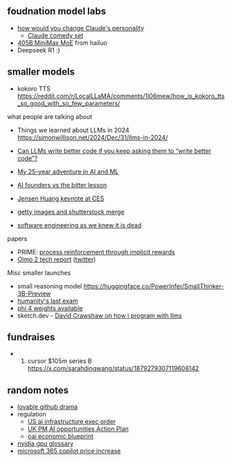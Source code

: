 
## foudnation model labs

- [ how would you change Claude's personality](https://x.com/karpathy/status/1874678592702972398)
	- [Claude comedy set](https://x.com/AmandaAskell/status/1874873487355249151)
- [405B MiniMax MoE](https://www.reddit.com/r/LocalLLaMA/comments/1i1ty0e/405b_minimax_moe_technical_deepdive/) from hailuo
- Deepseek R1 :)

## smaller models

- kokoro TTS https://reddit.com/r/LocalLLaMA/comments/1i06mew/how_is_kokoro_tts_so_good_with_so_few_parameters/

what people are talking about
- Things we learned about LLMs in 2024 https://simonwillison.net/2024/Dec/31/llms-in-2024/
- [Can LLMs write better code if you keep asking them to “write better code”?](https://minimaxir.com/2025/01/write-better-code/)

- [My 25-year adventure in AI and ML](https://austinhenley.com/blog/25yearsofai.html)
- [AI founders vs the bitter lesson](https://lukaspetersson.com/blog/2025/bitter-vertical/)
- [Jensen Huang keynote at CES](https://news.ycombinator.com/item?id=42618595)
- [getty images and shutterstock merge](https://news.ycombinator.com/item?id=42621544)
- [software engineering as we knew it is dead](https://x.com/signulll/status/1879589762073579857)

papers
- PRIME: [process reinforcement through implicit rewards](https://curvy-check-498.notion.site/Process-Reinforcement-through-Implicit-Rewards-15f4fcb9c42180f1b498cc9b2eaf896f)
- [Olmo 2 tech report]( https://x.com/soldni/status/1875266934943649808?s=46) ([twitter](https://x.com/kylelostat/status/1875209445950804114))

Misc smaller launches
- small reasoning model https://huggingface.co/PowerInfer/SmallThinker-3B-Preview
- [humanity's last exam](https://scale.com/blog/humanitys-last-exam-results)
- [phi 4 weights available](https://news.ycombinator.com/item?id=42642971) 
- sketch.dev - [David Crawshaw on how i program with llms](https://crawshaw.io/blog/programming-with-llms)
## fundraises

- 1. cursor $105m series B https://x.com/sarahdingwang/status/1879279307119608142



## random notes
- [lovable github drama](https://x.com/auchenberg/status/1875219521700503905)
- regulation
	- [US ai infrastructure exec order](https://www.whitehouse.gov/briefing-room/presidential-actions/2025/01/14/executive-order-on-advancing-united-states-leadership-in-artificial-intelligence-infrastructure/)
	- [UK PM AI opportunities Action Plan](https://www.gov.uk/government/speeches/pm-speech-on-ai-opportunities-action-plan-13-january-2025)
	- [oai economic blueprint](https://openai.com/global-affairs/openais-economic-blueprint/)
- [nvidia gpu glossary](https://modal.com/gpu-glossary/readme)
- [microsoft 365 copilot price increase](https://www.zdnet.com/home-and-office/work-life/the-microsoft-365-copilot-launch-was-a-total-disaster/)
